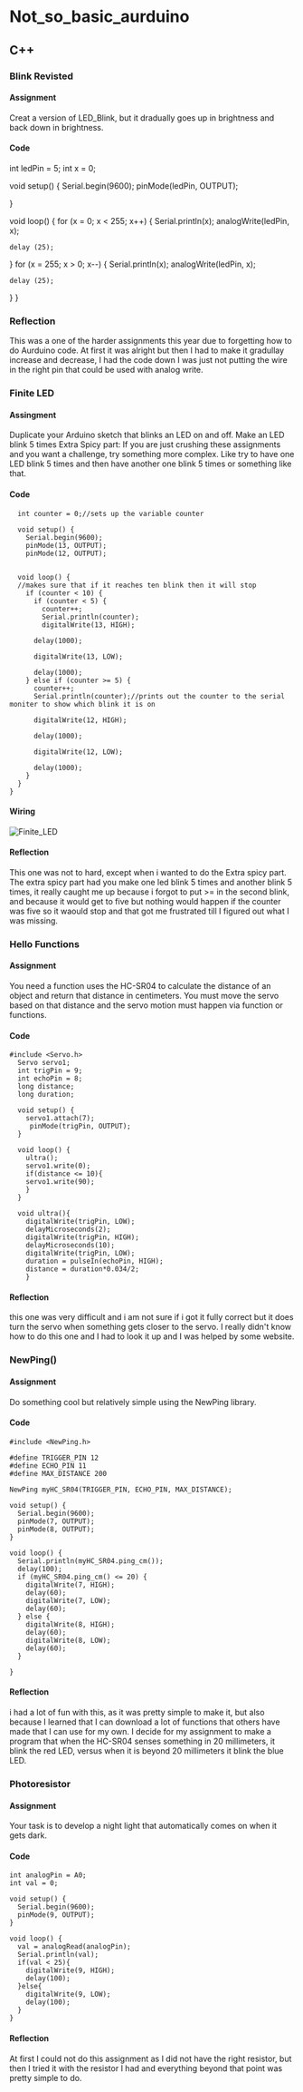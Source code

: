 # Not_so_basic_aurduino
## C++
### Blink Revisted
#### Assignment
Creat a version of LED_Blink, but it dradually goes up in brightness and back down in brightness.
#### Code
int ledPin = 5;
int x = 0;

void setup() {
  Serial.begin(9600);
  pinMode(ledPin, OUTPUT);

}

void loop() {
  for (x = 0; x < 255; x++) {
  Serial.println(x);
    analogWrite(ledPin, x);

    delay (25);
  }
  for (x = 255; x > 0; x--) {
  Serial.println(x);
    analogWrite(ledPin, x);

    delay (25);
}
}
### Reflection 
This was a one of the harder assignments this year due to forgetting how to do Aurduino code. At first it was alright but then I had to make it gradullay increase and decrease, I had the code down I was just not putting the wire in the right pin that could be used with analog write.

### Finite LED
#### Assingment
Duplicate your Arduino sketch that blinks an LED on and off.
Make an LED blink 5 times
Extra Spicy part: If you are just crushing these assignments and you want a challenge, try something more complex.  Like try to have one LED blink 5 times and then have another one blink 5 times or something like that.
#### Code  
      int counter = 0;//sets up the variable counter

      void setup() {
        Serial.begin(9600);
        pinMode(13, OUTPUT);
        pinMode(12, OUTPUT);


      void loop() {
      //makes sure that if it reaches ten blink then it will stop
        if (counter < 10) {
          if (counter < 5) {
            counter++;
            Serial.println(counter);
            digitalWrite(13, HIGH);

          delay(1000);

          digitalWrite(13, LOW);

          delay(1000);
        } else if (counter >= 5) {
          counter++;
          Serial.println(counter);//prints out the counter to the serial moniter to show which blink it is on

          digitalWrite(12, HIGH);

          delay(1000);

          digitalWrite(12, LOW);

          delay(1000);
        }
      }
    }

#### Wiring
![Finite_LED](images/Finite_LED.PNG)
#### Reflection
This one was not to hard, except when i wanted to do the Extra spicy part. The extra spicy part had you make one led blink 5 times and another blink 5 times, it really caught me up because i forgot to put >= in the second blink, and because it would get to five but nothing would happen if the counter was five so it waould stop and that got me frustrated till I figured out what I was missing.

### Hello Functions
#### Assignment
You need a function uses the HC-SR04 to calculate the distance of an object and return that distance in centimeters. You must move the servo based on that distance and the servo motion must happen via function or functions.
#### Code
    #include <Servo.h>
      Servo servo1;
      int trigPin = 9;
      int echoPin = 8;
      long distance;
      long duration;

      void setup() {
        servo1.attach(7);
         pinMode(trigPin, OUTPUT);
      }

      void loop() {
        ultra();
        servo1.write(0);
        if(distance <= 10){
        servo1.write(90);
        }
      }

      void ultra(){
        digitalWrite(trigPin, LOW);
        delayMicroseconds(2);
        digitalWrite(trigPin, HIGH);
        delayMicroseconds(10);
        digitalWrite(trigPin, LOW);
        duration = pulseIn(echoPin, HIGH);
        distance = duration*0.034/2;
        }
#### Reflection 
this one was very difficult and i am not sure if i got it fully correct but it does turn the servo when something gets closer to the servo. I really didn't know how to do this one and I had to look it up and I was helped by some website.

### NewPing()
#### Assignment
Do something cool but relatively simple using the NewPing library. 
#### Code
    #include <NewPing.h>

    #define TRIGGER_PIN 12
    #define ECHO_PIN 11
    #define MAX_DISTANCE 200

    NewPing myHC_SR04(TRIGGER_PIN, ECHO_PIN, MAX_DISTANCE);

    void setup() {
      Serial.begin(9600);
      pinMode(7, OUTPUT);
      pinMode(8, OUTPUT);
    }

    void loop() {
      Serial.println(myHC_SR04.ping_cm());
      delay(100);
      if (myHC_SR04.ping_cm() <= 20) {
        digitalWrite(7, HIGH);
        delay(60);
        digitalWrite(7, LOW);
        delay(60);
      } else {
        digitalWrite(8, HIGH);
        delay(60);
        digitalWrite(8, LOW);
        delay(60);
      }

    }
#### Reflection
i had a lot of fun with this, as it was pretty simple to make it, but also because I learned that I can download a lot of functions that others have made that I can use for my own. I decide for my assignment to make a program that when the HC-SR04 senses something in 20 millimeters, it blink the red LED, versus when it is beyond 20 millimeters it blink the blue LED.
### Photoresistor
#### Assignment
Your task is to develop a night light that automatically comes on when it gets dark.
#### Code
    int analogPin = A0;
    int val = 0;

    void setup() {
      Serial.begin(9600);
      pinMode(9, OUTPUT);
    }

    void loop() {
      val = analogRead(analogPin);
      Serial.println(val);
      if(val < 25){
        digitalWrite(9, HIGH);
        delay(100);
      }else{
        digitalWrite(9, LOW);
        delay(100);
      }
    }
#### Reflection
At first I could not do this assignment as I did not have the right resistor, but then I tried it with the resistor I had and everything beyond that point was pretty simple to do.
